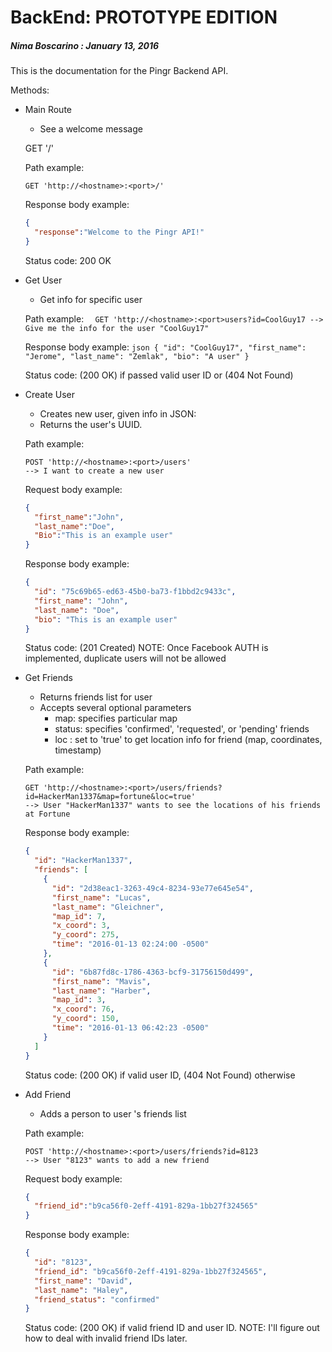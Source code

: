 # BackEnd: PROTOTYPE EDITION
##### Nima Boscarino : January 13, 2016

This is the documentation for the Pingr Backend API.

Methods:

- Main Route
  - See a welcome message
  
  GET '/'
  
  Path example:
  
  ```
  GET 'http://<hostname>:<port>/'
  ```
  
  Response body example:
    ```json  
    {
      "response":"Welcome to the Pingr API!"
    }
    ```
  
  Status code: 200 OK

- Get User
    - Get info for specific user
    
    Path example:
      ```  
      GET 'http://<hostname>:<port>users?id=CoolGuy17
      --> Give me the info for the user "CoolGuy17"
      ```
      
    Response body example:
      ```json
        {
        "id": "CoolGuy17",
        "first_name": "Jerome",
        "last_name": "Zemlak",
        "bio": "A user"
      }
      ```
      
    Status code: (200 OK) if passed valid user ID  or (404 Not Found)

- Create User
  - Creates new user, given info in JSON:
  - Returns the user's UUID.

  Path example:
    ```
    POST 'http://<hostname>:<port>/users'
    --> I want to create a new user
    ```
      
  Request body example:
    ```json
    {
      "first_name":"John",
      "last_name":"Doe",
      "Bio":"This is an example user"
    }
    ```
    
  Response body example:
    ```json
    {
      "id": "75c69b65-ed63-45b0-ba73-f1bbd2c9433c",
      "first_name": "John",
      "last_name": "Doe",
      "bio": "This is an example user"
    }
    ```
  
  Status code: (201 Created)
  NOTE: Once Facebook AUTH is implemented, duplicate users will not be allowed

- Get Friends
  - Returns friends list for user <id>
  - Accepts several optional parameters
    - map: specifies particular map
    - status: specifies 'confirmed', 'requested', or 'pending' friends
    - loc : set to 'true' to get location info for friend (map, coordinates, timestamp)

  Path example:
    ```
    GET 'http://<hostname>:<port>/users/friends?id=HackerMan1337&map=fortune&loc=true'
    --> User "HackerMan1337" wants to see the locations of his friends at Fortune
    ```
    
  Response body example:
    ```json
    {
      "id": "HackerMan1337",
      "friends": [
        {
          "id": "2d38eac1-3263-49c4-8234-93e77e645e54",
          "first_name": "Lucas",
          "last_name": "Gleichner",
          "map_id": 7,
          "x_coord": 3,
          "y_coord": 275,
          "time": "2016-01-13 02:24:00 -0500"
        },
        {
          "id": "6b87fd8c-1786-4363-bcf9-31756150d499",
          "first_name": "Mavis",
          "last_name": "Harber",
          "map_id": 3,
          "x_coord": 76,
          "y_coord": 150,
          "time": "2016-01-13 06:42:23 -0500"
        }
      ] 
    }
    ```

  Status code: (200 OK) if valid user ID, (404 Not Found) otherwise

- Add Friend
  - Adds a person to user <id>'s friends list

  Path example:
    ```
    POST 'http://<hostname>:<port>/users/friends?id=8123
    --> User "8123" wants to add a new friend
    ```
    
  Request body example:
    ```json
    {
      "friend_id":"b9ca56f0-2eff-4191-829a-1bb27f324565"
    }
    ```

  Response body example:
  ```json
  {
    "id": "8123",
    "friend_id": "b9ca56f0-2eff-4191-829a-1bb27f324565",
    "first_name": "David",
    "last_name": "Haley",
    "friend_status": "confirmed"
  }
  ```

  Status code: (200 OK) if valid friend ID and user ID.
  NOTE: I'll figure out how to deal with invalid friend IDs later.

